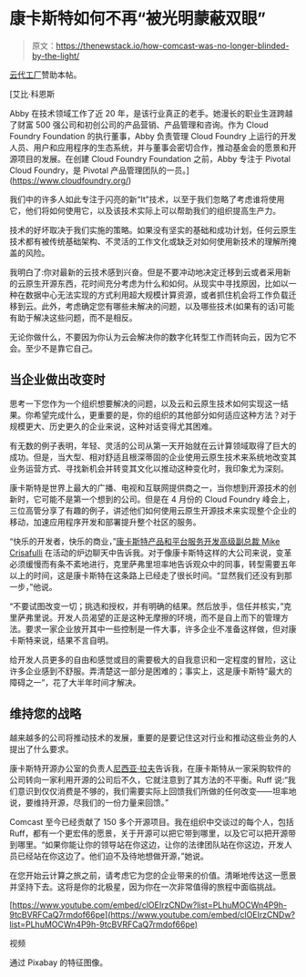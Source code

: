 # 康卡斯特如何不再“被光明蒙蔽双眼”

> 原文：<https://thenewstack.io/how-comcast-was-no-longer-blinded-by-the-light/>

[云代工厂](https://www.cloudfoundry.org/)赞助本帖。

 [艾比·科恩斯

Abby 在技术领域工作了近 20 年，是该行业真正的老手。她漫长的职业生涯跨越了财富 500 强公司和初创公司的产品营销、产品管理和咨询。作为 Cloud Foundry Foundation 的执行董事，Abby 负责管理 Cloud Foundry 上运行的开发人员、用户和应用程序的生态系统，并与董事会密切合作，推动基金会的愿景和开源项目的发展。在创建 Cloud Foundry Foundation 之前，Abby 专注于 Pivotal Cloud Foundry，是 Pivotal 产品管理团队的一员。](https://www.cloudfoundry.org/) 

我们中的许多人如此专注于闪亮的新“It”技术，以至于我们忽略了考虑谁将使用它，他们将如何使用它，以及该技术实际上可以帮助我们的组织提高生产力。

技术的好坏取决于我们实施的策略。如果没有坚实的基础和成功计划，任何云原生技术都有被传统基础架构、不灵活的工作文化或缺乏对如何使用新技术的理解所掩盖的风险。

我明白了:你对最新的云技术感到兴奋。但是不要冲动地决定迁移到云或者采用新的云原生开源东西，花时间充分考虑为什么和如何。从现实中寻找原因，比如以一种在数据中心无法实现的方式利用超大规模计算资源，或者抓住机会将工作负载迁移到云。此外，考虑确定您有哪些未解决的问题，以及哪些技术(如果有的话)可能有助于解决这些问题，而不是相反。

无论你做什么，不要因为你认为云会解决你的数字化转型工作而转向云，因为它不会。至少不是靠它自己。

## 当企业做出改变时

思考一下您作为一个组织想要解决的问题，以及云和云原生技术如何实现这一结果。你希望完成什么，更重要的是，你的组织的其他部分如何适应这种方法？对于规模更大、历史更久的企业来说，这种对话变得尤其困难。

有无数的例子表明，年轻、灵活的公司从第一天开始就在云计算领域取得了巨大的成功。但是，当大型、相对舒适且根深蒂固的企业使用云原生技术来系统地改变其业务运营方式、寻找新机会并转变其文化以推动这种变化时，我印象尤为深刻。

康卡斯特是世界上最大的广播、电视和互联网提供商之一，当你想到开源技术的创新时，它可能不是第一个想到的公司。但是在 4 月份的 Cloud Foundry 峰会上，三位高管分享了有趣的例子，讲述他们如何使用云原生开源技术来实现整个企业的移动，加速应用程序开发和部署提升整个社区的服务。

“快乐的开发者，快乐的商业，”[康卡斯特产品和平台服务开发高级副总裁 Mike Crisafulli](https://www.linkedin.com/in/michael-crisafulli-2056905/) 在活动的炉边聊天中告诉我。对于像康卡斯特这样的大公司来说，变革必须缓慢而有条不紊地进行，克里萨弗里坦率地告诉观众中的同事，转型需要五年以上的时间，这是康卡斯特在这条路上已经走了很长时间。“显然我们还没有到那一步，”他说。

“不要试图改变一切；挑选和授权，并有明确的结果。然后放手，信任并核实，”克里萨弗里说。开发人员渴望的正是这种无摩擦的环境，而不是自上而下的管理方法。要求一家企业放开其中一些控制是一件大事，许多企业不准备这样做，但对康卡斯特来说，结果不言自明。

给开发人员更多的自由和感觉或目的需要极大的自我意识和一定程度的冒险，这让许多企业感到不舒服。弄清楚这一部分是困难的；事实上，这是康卡斯特“最大的障碍之一”，花了大半年时间才解决。

## 维持您的战略

越来越多的公司将推动技术的发展，重要的是要记住这对行业和推动这些业务的人提出了什么要求。

康卡斯特开源办公室的负责人[尼西亚·拉夫](https://twitter.com/nithyaruff)告诉我，在康卡斯特从一家采购软件的公司转向一家利用开源的公司后不久，它就注意到了其方法的不平衡。Ruff 说:“我们意识到仅仅消费是不够的，我们需要实际上回馈我们所做的任何改变——坦率地说，要维持开源，尽我们的一份力量来回馈。”

Comcast 至今已经贡献了 150 多个开源项目。我在组织中交谈过的每个人，包括 Ruff，都有一个更宏伟的愿景，关于开源可以把它带到哪里，以及它可以把开源带到哪里。“如果你能让你的领导站在你这边，让你的法律团队站在你这边，开发人员已经站在你这边了。他们迫不及待地想做开源，”她说。

在您开始云计算之旅之前，请考虑它为您的企业带来的价值。清晰地传达这一愿景并坚持下去。这将是你的北极星，因为你在一次非常值得的旅程中面临挑战。

[https://www.youtube.com/embed/clOEIrzCNDw?list=PLhuMOCWn4P9h-9tcBVRFCaQ7rmdof66pe](https://www.youtube.com/embed/clOEIrzCNDw?list=PLhuMOCWn4P9h-9tcBVRFCaQ7rmdof66pe)

视频

通过 Pixabay 的特征图像。

<svg xmlns:xlink="http://www.w3.org/1999/xlink" viewBox="0 0 68 31" version="1.1"><title>Group</title> <desc>Created with Sketch.</desc></svg>